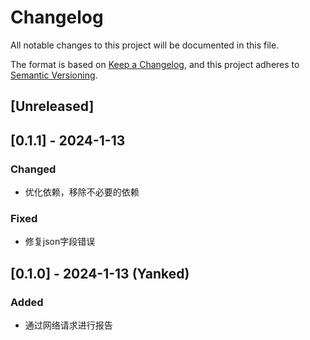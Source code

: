 # Changelog

All notable changes to this project will be documented in this file.

The format is based on [Keep a Changelog](https://keepachangelog.com/en/1.0.0/),
and this project adheres to [Semantic Versioning](https://semver.org/spec/v2.0.0.html).

## [Unreleased]

## [0.1.1] - 2024-1-13

### Changed

* 优化依赖，移除不必要的依赖

### Fixed

* 修复json字段错误

## [0.1.0] - 2024-1-13 (Yanked)

### Added

* 通过网络请求进行报告
